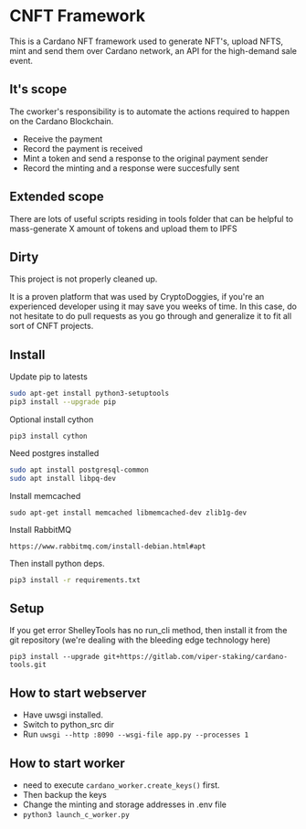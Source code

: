# CNFT Framework

This is a Cardano NFT framework used to generate NFT's, upload NFTS, mint and send them over Cardano network, an API for the high-demand sale event.

## It's scope

The cworker's responsibility is to automate the actions required to happen on the Cardano Blockchain.

- Receive the payment
- Record the payment is received
- Mint a token and send a response to the original payment sender
- Record the minting and a response were succesfully sent

## Extended scope

There are lots of useful scripts residing in tools folder that can be helpful to mass-generate X amount of tokens and upload them to IPFS

## Dirty

This project is not properly cleaned up.

It is a proven platform that was used by CryptoDoggies, if you're an experienced developer using it may save you weeks of time.
In this case, do not hesitate to do pull requests as you go through and generalize it to fit all sort of CNFT projects.


## Install

Update pip to latests

```sh
sudo apt-get install python3-setuptools
pip3 install --upgrade pip
```

Optional install cython
```
pip3 install cython
```

Need postgres installed

```sh
sudo apt install postgresql-common
sudo apt install libpq-dev
```

Install memcached
```
sudo apt-get install memcached libmemcached-dev zlib1g-dev
```

Install RabbitMQ
```
https://www.rabbitmq.com/install-debian.html#apt
```

Then install python deps.

```sh
pip3 install -r requirements.txt
```

## Setup

If you get error ShelleyTools has no run_cli method, then install it from the git repository (we're dealing with the bleeding edge technology here)

`pip3 install --upgrade git+https://gitlab.com/viper-staking/cardano-tools.git`

## How to start webserver

- Have uwsgi installed.
- Switch to python_src dir
- Run `uwsgi --http :8090 --wsgi-file app.py --processes 1`

## How to start worker

- need to execute `cardano_worker.create_keys()` first.
- Then backup the keys
- Change the minting and storage addresses in .env file
- `python3 launch_c_worker.py`

